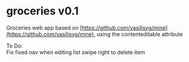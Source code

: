 groceries v0.1
===============

Groceries web app based on [https://github.com/vasilisvg/mine](https://github.com/vasilisvg/mine), using the contenteditable attribute

To Do:  
  Fix fixed nav when editing list
  swipe right to delete item
